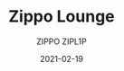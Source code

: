 ---
designer: "Pedrali R&D"
description: "Zippo%20collection%20is%20composed%20by%20comfortable%20sofas%20conceived%20for%20lounge%20and%20informal%20meetigs%20areas.%20A%20niche%20of%20privacy%20protected%20by%20high%20sides%20that%20ensure%20a%20good%20soundproof%20capacity.%20Upholstered%20lounge%20sofa%20in%20polyurethane%20injected%20foam%20with%20variable%20density%20and%20steel%20tube%20frame%20%D8%2016mm.%20Height%3A%20780mm."
image_primary: "img/Zippo_ZIPL1P_01_zoom.jpg"
image_secondary: "img/Zippo_ZIPL1P_02_zoom.jpg"
manufacturer: "Pedrali"
href: "https://www.pedrali.it/en/products/catalog/Lounge-chair-ZIPPO-ZIPL1P/"
subtitle: "ZIPPO ZIPL1P"
tags: 
  - "Pedrali"
  - "Lounge Seating"
title: "Zippo Lounge"
category: "Lounge Seating"
slug: "/manufacturers/pedrali/lounge-seating/pedrali-r-d-zippo-lounge"
date: "2021-02-19"
---